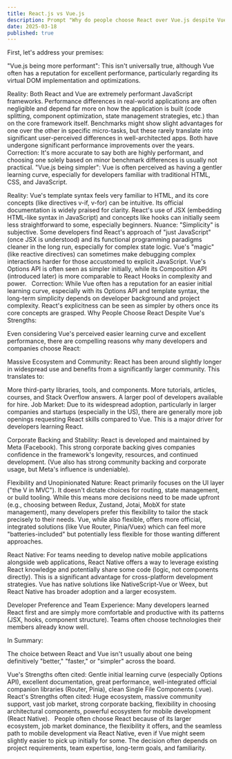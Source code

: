 ```yaml
---
title: React.js vs Vue.js
description: Prompt "Why do people choose React over Vue.js despite Vue.js being more performant and simpler? Correct me if I’m wrong."
date: 2025-03-18
published: true
---
```



First, let's address your premises:

"Vue.js being more performant": This isn't universally true, although Vue often has a reputation for excellent performance, particularly regarding its virtual DOM implementation and optimizations.

Reality: Both React and Vue are extremely performant JavaScript frameworks. Performance differences in real-world applications are often negligible and depend far more on how the application is built (code splitting, component optimization, state management strategies, etc.) than on the core framework itself. Benchmarks might show slight advantages for one over the other in specific micro-tasks, but these rarely translate into significant user-perceived differences in well-architected apps. Both have undergone significant performance improvements over the years.
Correction: It's more accurate to say both are highly performant, and choosing one solely based on minor benchmark differences is usually not practical.
 "Vue.js being simpler": Vue is often perceived as having a gentler learning curve, especially for developers familiar with traditional HTML, CSS, and JavaScript.   

Reality: Vue's template syntax feels very familiar to HTML, and its core concepts (like directives v-if, v-for) can be intuitive. Its official documentation is widely praised for clarity. React's use of JSX (embedding HTML-like syntax in JavaScript) and concepts like hooks can initially seem less straightforward to some, especially beginners.
Nuance: "Simplicity" is subjective. Some developers find React's approach of "just JavaScript" (once JSX is understood) and its functional programming paradigms cleaner in the long run, especially for complex state logic. Vue's "magic" (like reactive directives) can sometimes make debugging complex interactions harder for those accustomed to explicit JavaScript. Vue's Options API is often seen as simpler initially, while its Composition API (introduced later) is more comparable to React Hooks in complexity and power.   
Correction: While Vue often has a reputation for an easier initial learning curve, especially with its Options API and template syntax, the long-term simplicity depends on developer background and project complexity. React's explicitness can be seen as simpler by others once its core concepts are grasped.
Why People Choose React Despite Vue's Strengths:

Even considering Vue's perceived easier learning curve and excellent performance, there are compelling reasons why many developers and companies choose React:

 Massive Ecosystem and Community: React has been around slightly longer in widespread use and benefits from a significantly larger community. This translates to:   

More third-party libraries, tools, and components.
More tutorials, articles, courses, and Stack Overflow answers.
A larger pool of developers available for hire.
Job Market: Due to its widespread adoption, particularly in larger companies and startups (especially in the US), there are generally more job openings requesting React skills compared to Vue. This is a major driver for developers learning React.

 Corporate Backing and Stability: React is developed and maintained by Meta (Facebook). This strong corporate backing gives companies confidence in the framework's longevity, resources, and continued development. (Vue also has strong community backing and corporate usage, but Meta's influence is undeniable).   

Flexibility and Unopinionated Nature: React primarily focuses on the UI layer ("the V in MVC"). It doesn't dictate choices for routing, state management, or build tooling. While this means more decisions need to be made upfront (e.g., choosing between Redux, Zustand, Jotai, MobX for state management), many developers prefer this flexibility to tailor the stack precisely to their needs. Vue, while also flexible, offers more official, integrated solutions (like Vue Router, Pinia/Vuex) which can feel more "batteries-included" but potentially less flexible for those wanting different approaches.   

React Native: For teams needing to develop native mobile applications alongside web applications, React Native offers a way to leverage existing React knowledge and potentially share some code (logic, not components directly). This is a significant advantage for cross-platform development strategies. Vue has native solutions like NativeScript-Vue or Weex, but React Native has broader adoption and a larger ecosystem.

Developer Preference and Team Experience: Many developers learned React first and are simply more comfortable and productive with its patterns (JSX, hooks, component structure). Teams often choose technologies their members already know well.

In Summary:

The choice between React and Vue isn't usually about one being definitively "better," "faster," or "simpler" across the board.

Vue's Strengths often cited: Gentle initial learning curve (especially Options API), excellent documentation, great performance, well-integrated official companion libraries (Router, Pinia), clean Single File Components (.vue).
React's Strengths often cited: Huge ecosystem, massive community support, vast job market, strong corporate backing, flexibility in choosing architectural components, powerful ecosystem for mobile development (React Native).   
People often choose React because of its larger ecosystem, job market dominance, the flexibility it offers, and the seamless path to mobile development via React Native, even if Vue might seem slightly easier to pick up initially for some. The decision often depends on project requirements, team expertise, long-term goals, and familiarity.